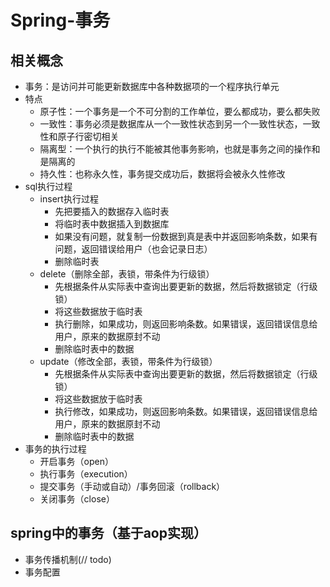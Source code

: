 # Spring-事务
##  相关概念
*   事务：是访问并可能更新数据库中各种数据项的一个程序执行单元
*   特点
    *   原子性：一个事务是一个不可分割的工作单位，要么都成功，要么都失败
    *   一致性：事务必须是数据库从一个一致性状态到另一个一致性状态，一致性和原子行密切相关
    *   隔离型：一个执行的执行不能被其他事务影响，也就是事务之间的操作和是隔离的
    *   持久性：也称永久性，事务提交成功后，数据将会被永久性修改
*   sql执行过程
    *   insert执行过程
        +   先把要插入的数据存入临时表
        +   将临时表中数据插入到数据库
        +   如果没有问题，就复制一份数据到真是表中并返回影响条数，如果有问题，返回错误给用户（也会记录日志）
        +   删除临时表
    *   delete（删除全部，表锁，带条件为行级锁）
        +   先根据条件从实际表中查询出要更新的数据，然后将数据锁定（行级锁）
        +   将这些数据放于临时表
        +   执行删除，如果成功，则返回影响条数。如果错误，返回错误信息给用户，原来的数据原封不动
        +   删除临时表中的数据
    *   update（修改全部，表锁，带条件为行级锁）
        +   先根据条件从实际表中查询出要更新的数据，然后将数据锁定（行级锁）
        +   将这些数据放于临时表
        +   执行修改，如果成功，则返回影响条数。如果错误，返回错误信息给用户，原来的数据原封不动
        +   删除临时表中的数据
*   事务的执行过程
    +   开启事务（open）
    +   执行事务（execution）
    +   提交事务（手动或自动）/事务回滚（rollback）
    +   关闭事务（close）
##  spring中的事务（基于aop实现）
*   事务传播机制(// todo)
*   事务配置        




     